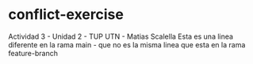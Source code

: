 # conflict-exercise
Actividad 3 - Unidad 2 - TUP UTN - Matias Scalella
Esta es una linea diferente en la rama main - que no es la misma linea que esta en la rama feature-branch
